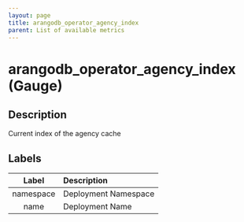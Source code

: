 ```yaml
---
layout: page
title: arangodb_operator_agency_index
parent: List of available metrics
---
```


# arangodb_operator_agency_index (Gauge)

## Description

Current index of the agency cache

## Labels

|   Label   | Description          |
|:---------:|:---------------------|
| namespace | Deployment Namespace |
|   name    | Deployment Name      |

